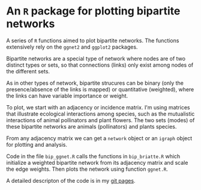 An `R` package for plotting bipartite networks
========================================================

A series of `R` functions aimed to plot bipartite networks. The functions extensively rely on the `ggnet2` and `ggplot2` packages. 

Bipartite networks are a special type of network where nodes are of two distinct types or sets, so that connections (links) only exist among nodes of the different sets.

As in other types of network, bipartite strucures can be binary (only the presence/absence of the links is mapped) or quantitative (weighted), where the links can have variable importance or weight.

To plot, we start with an adjacency or incidence matrix. I'm using matrices that illustrate ecological interactions among species, such as the mutualistic interactions of animal pollinators and plant flowers. The two sets (modes) of these bipartite networks are animals (pollinators) and plants species.

From any adjacency matrix we can get a `network` object or an `igraph` object for plotting and analysis. 

Code in the file `bip_ggnet.R` calls the functions in `bip_briatte.R` which initialize a weighted bipartite network from its adjacency matrix and scale the edge weights. Then plots the network using function `ggnet.R`. 

A detailed descripton of the code is in my [git pages](http://pedroj.github.io/bipartite_plots/).




